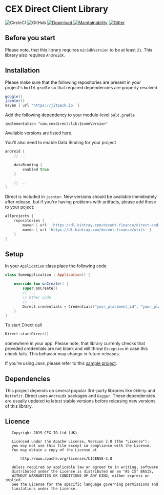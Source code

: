 # CEX Direct Client Library

![CircleCI](https://img.shields.io/circleci/build/github/decent-finance/direct-android?token=b6789cb625d20c0f00cd98564e95a2bb2525f811) ![GitHub](https://img.shields.io/github/license/decent-finance/direct-android) [ ![Download](https://api.bintray.com/packages/decent-finance/direct-android/com.cexdirect.lib/images/download.svg) ](https://bintray.com/decent-finance/direct-android/com.cexdirect.lib/_latestVersion) [![Maintainability](https://api.codeclimate.com/v1/badges/e3b58b568f4cc06e7e8b/maintainability)](https://codeclimate.com/github/decent-finance/direct-android/maintainability) [![Gitter](https://badges.gitter.im/decent-finance/community.svg)](https://gitter.im/decent-finance/community?utm_source=badge&utm_medium=badge&utm_campaign=pr-badge)

## Before you start

Please note, that this library requires `minSdkVersion` to be at least `21`. This library also requires `AndroidX`.

## Installation

Please make sure that the following repositories are present in your project's `build.gradle` so that required dependencies are properly resolved

```gradle
google()
jcenter()
maven { url 'https://jitpack.io' }
```

Add the following dependency to your module-level `buld.gradle`

```
implementation "com.cexdirect:lib:$someVersion"
```

Available versions are listed [here](https://bintray.com/beta/#/decent-finance/direct-android/com.cexdirect.lib?tab=overview).

You'll also need to enable Data Binding for your project
```gradle
android {
    // ...

    dataBinding {
        enabled true
    }

    // ...
}
```

Direct is included in `jcenter`. New versions should be available immideately after release, but if you're having problems with artifacts, please add these to your poject:
```gradle
allprojects {
    repositories {
        maven {	url  'https://dl.bintray.com/decent-finance/direct-android' }
        maven { url 'https://dl.bintray.com/decent-finance/utils' }
    }
}
```

## Setup

In your `Application` class place the following code

```kotlin
class SomeApplication : Application() {

    override fun onCreate() {
        super.onCreate()
        // ...
        // Other code
        // ...
        Direct.credentials = Credentials("your_placement_id", "your_placement_secret")
    }
}
```

To start Direct call
```kotlin
Direct.startDirect()
```
somewhere in your app. Please note, that library currenly checks that provided credentials are not blank and will throw `Exception` in case this check fails. This behavior may change in future releases. 

If you're using Java, please refer to this [sample project](https://github.com/decent-finance/direct-android-sample).

## Dependencies

This project depends on several popular 3rd-party libraries like `OkHttp` and `Retrofit`. Direct uses `AndroidX` packages and `Dagger`. These dependencies are usually updated to latest stable versions before releasing new versions of this library.

## Licence

```
   Copyright 2019 CEX.​IO Ltd (UK)

   Licensed under the Apache License, Version 2.0 (the "License");
   you may not use this file except in compliance with the License.
   You may obtain a copy of the License at

       http://www.apache.org/licenses/LICENSE-2.0

   Unless required by applicable law or agreed to in writing, software
   distributed under the License is distributed on an "AS IS" BASIS,
   WITHOUT WARRANTIES OR CONDITIONS OF ANY KIND, either express or implied.
   See the License for the specific language governing permissions and
   limitations under the License.
```
